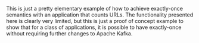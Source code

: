 This is just a pretty elementary example of how to achieve exactly-once
semantics with an application that counts URLs. The functionality presented
here is clearly very limited, but this is just a proof of concept example
to show that for a class of applications, it is possible to have exactly-once
without requiring further changes to Apache Kafka. 